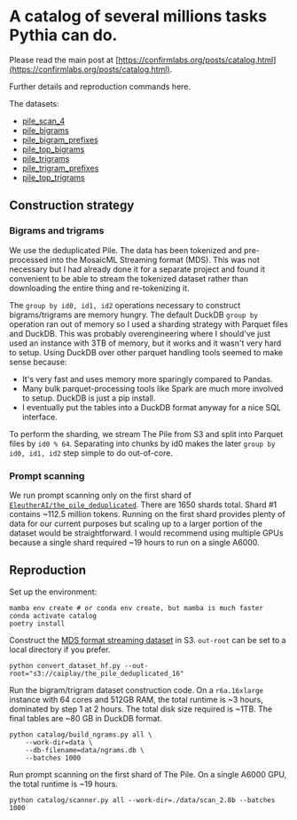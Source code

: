 # A catalog of several millions tasks Pythia can do.

Please read the main post at [https://confirmlabs.org/posts/catalog.html](https://confirmlabs.org/posts/catalog.html).

Further details and reproduction commands here.

The datasets:

- [pile_scan_4](https://huggingface.co/datasets/Confirm-Labs/pile_scan_4)
- [pile_bigrams](https://huggingface.co/datasets/Confirm-Labs/pile_bigrams)
- [pile_bigram_prefixes](https://huggingface.co/datasets/Confirm-Labs/pile_bigram_prefixes)
- [pile_top_bigrams](https://huggingface.co/datasets/Confirm-Labs/pile_top_bigrams)
- [pile_trigrams](https://huggingface.co/datasets/Confirm-Labs/pile_trigrams)
- [pile_trigram_prefixes](https://huggingface.co/datasets/Confirm-Labs/pile_trigram_prefixes)
- [pile_top_trigrams](https://huggingface.co/datasets/Confirm-Labs/pile_top_trigrams)


## Construction strategy

### Bigrams and trigrams

We use the deduplicated Pile. The data has been tokenized and pre-processed
into the MosaicML Streaming format (MDS). This was not necessary but I had
already done it for a separate project and found it convenient to be able to
stream the tokenized dataset rather than downloading the entire thing and
re-tokenizing it.

The `group by id0, id1, id2` operations necessary to construct bigrams/trigrams
are memory hungry. The default DuckDB `group by` operation ran out of memory so
I used a sharding strategy with Parquet files and DuckDB. This was probably
overengineering where I should've just used an instance with 3TB of memory, but
it works and it wasn't very hard to setup. Using DuckDB over other parquet
handling tools seemed to make sense because:
- It's very fast and uses memory more sparingly compared to Pandas.
- Many bulk parquet-processing tools like Spark are much more involved to
  setup. DuckDB is just a pip install.
- I eventually put the tables into a DuckDB format anyway for a nice SQL
  interface.

To perform the sharding, we stream The Pile from S3 and split into Parquet
files by `id0 % 64`. Separating into chunks by id0 makes the later
`group by id0, id1, id2` step simple to do out-of-core. 

### Prompt scanning

We run prompt scanning only on the first shard of
[`EleutherAI/the_pile_deduplicated`](https://huggingface.co/datasets/EleutherAI/the_pile_deduplicated).
There are 1650 shards total. Shard #1 contains ~112.5 million tokens. Running
on the first shard provides plenty of data for our current purposes but scaling
up to a larger portion of the dataset would be straightforward. I would
recommend using multiple GPUs because a single shard required ~19 hours to run
on a single A6000.

## Reproduction

Set up the environment:

```
mamba env create # or conda env create, but mamba is much faster
conda activate catalog
poetry install
```

Construct the [MDS format streaming
dataset](https://github.com/mosaicml/streaming) in S3. `out-root` can be set to
a local directory if you prefer.

```
python convert_dataset_hf.py --out-root="s3://caiplay/the_pile_deduplicated_16"
```

Run the bigram/trigram dataset construction code. On a `r6a.16xlarge` instance
with 64 cores and 512GB RAM, the total runtime is ~3 hours, dominated by step 1
at 2 hours. The total disk size required is ~1TB. The final tables are ~80 GB
in DuckDB format.

```
python catalog/build_ngrams.py all \
    --work-dir=data \
    --db-filename=data/ngrams.db \
    --batches 1000
```

Run prompt scanning on the first shard of The Pile. On a single A6000 GPU, the
total runtime is ~19 hours. 
```
python catalog/scanner.py all --work-dir=./data/scan_2.8b --batches 1000
```